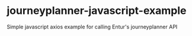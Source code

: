# journeyplanner-javascript-example
Simple javascript axios example for calling Entur's journeyplanner API
